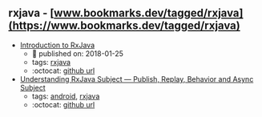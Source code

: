 rxjava - [www.bookmarks.dev/tagged/rxjava](https://www.bookmarks.dev/tagged/rxjava)
---
* [Introduction to RxJava](https://www.baeldung.com/rx-java)
    * :calendar: published on: 2018-01-25
    * tags: [rxjava](../tags/rxjava.md)
    * :octocat: [github url](https://github.com/eugenp/tutorials/tree/master/rxjava)
* [Understanding RxJava Subject — Publish, Replay, Behavior and Async Subject](https://blog.mindorks.com/understanding-rxjava-subject-publish-replay-behavior-and-async-subject-224d663d452f)
    * tags: [android](../tags/android.md), [rxjava](../tags/rxjava.md)
    * :octocat: [github url](https://github.com/amitshekhariitbhu/RxJava2-Android-Samples)
